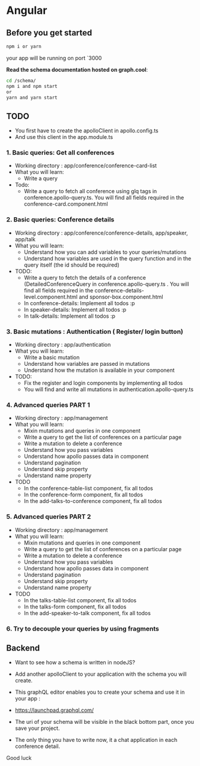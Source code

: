 # Angular 

## Before you get started

```bash
npm i or yarn
```
your app will be running on port `3000

**Read the schema documentation hosted on graph.cool**:

```bash
cd /schema/
npm i and npm start
or 
yarn and yarn start
```

## TODO
- You first have to create the apolloClient in apollo.config.ts
- And use this client in the app.module.ts


### 1. Basic queries: Get all conferences 
- Working directory : app/conference/conference-card-list
- What you will learn:
  - Write a query
- Todo:
  - Write a query to fetch all conference using glq tags in conference.apollo-query.ts. 
    You will find all fields required in the conference-card.component.html

### 2. Basic queries: Conference details
- Working directory : app/conference/conference-details, app/speaker, app/talk
- What you will learn:
  - Understand how you can add variables to your queries/mutations 
  - Understand how variables are used in the query function and in the query itself
  (the id should be required)
- TODO:
  - Write a query to fetch the details of a conference (DetailedConferenceQuery
    in conference.apollo-query.ts . You will find all fields required in the 
    conference-details-level.component.html and sponsor-box.component.html
  - In conference-details: Implement all todos :p
  - In speaker-details: Implement all todos :p
  - In talk-details: Implement all todos :p
  
### 3. Basic mutations : Authentication ( Register/ login button)
- Working directory : app/authentication
- What you will learn:
  - Write a basic mutation
  - Understand how variables are passed in mutations
  - Understand how the mutation is available in your component
- TODO:
  - Fix the register and login components by implementing all todos
  - You will find and write all mutations in authentication.apollo-query.ts
 
### 4. Advanced queries PART 1
- Working directory : app/management
- What you will learn:
  - Mixin mutations and queries in one component
  - Write a query to get the list of conferences on a particular page
  - Write a mutation to delete a conference
  - Understand how you pass variables
  - Understand how apollo passes data in component
  - Understand pagination
  - Understand skip property
  - Understand name property
- TODO
  - In the conference-table-list component, fix all todos
  - In the conference-form component, fix all todos
  - In the add-talks-to-conference component, fix all todos

### 5. Advanced queries PART 2
- Working directory : app/management
- What you will learn:
  - Mixin mutations and queries in one component
  - Write a query to get the list of conferences on a particular page
  - Write a mutation to delete a conference
  - Understand how you pass variables
  - Understand how apollo passes data in component
  - Understand pagination
  - Understand skip property
  - Understand name property
- TODO
   - In the talks-table-list component, fix all todos
   - In the talks-form component, fix all todos
   - In the add-speaker-to-talk component, fix all todos


### 6. Try to decouple your queries by using fragments


## Backend

- Want to see how a schema is written in nodeJS?
- Add another apolloClient to your application with the schema you will create.
- This graphQL editor enables you to create your schema and use it in your app :
- https://launchpad.graphql.com/

- The uri of your schema will be visible in the black bottom part, once you save your project.

- The only thing you have to write now, it a chat application in each conference detail.

Good luck

